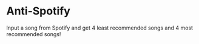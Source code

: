 # Anti-Spotify 
Input a song from Spotify and get 4 least recommended songs and 4 most recommended songs!
